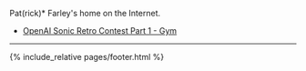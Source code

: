 

Pat(rick)\* Farley's home on the Internet.

+ [OpenAI Sonic Retro Contest Part 1 - Gym](pages/openai_retro_contest-1)
 
 
 
 
 
 
 
--- 

{% include_relative pages/footer.html %}
